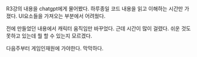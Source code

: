 R3강의 내용을 chatgpt에게 물어봤다.
하루종일 코드 내용을 읽고 이해하는 시간만 가졌다. UI요소들을 가져오는 부분에서 어려웠다.

전에 만들었던 내용에서 캐릭터 움직임만 바꾸었다. 근데 시간이 많이 걸렸다.
쉬운 것도 못하고 있는데 뭘 할 수 있는지 모르겠다.

다음주부터 게임인재원에 가야한다. 막막하다. 
